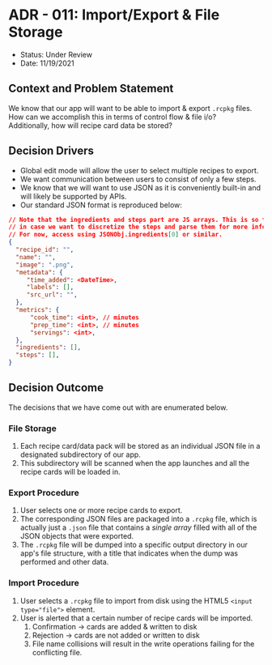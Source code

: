 # ADR - 011: Import/Export & File Storage

* Status: Under Review
* Date: 11/19/2021

## Context and Problem Statement

We know that our app will want to be able to import & export `.rcpkg` files. How can we accomplish this in terms of control flow & file i/o?  
Additionally, how will recipe card data be stored?

## Decision Drivers 

* Global edit mode will allow the user to select multiple recipes to export.
* We want communication between users to consist of only a few steps.
* We know that we will want to use JSON as it is conveniently built-in and will likely be supported by APIs.
* Our standard JSON format is reproduced below:

```JSON
// Note that the ingredients and steps part are JS arrays. This is so that we can future-proof our data structures
// in case we want to discretize the steps and parse them for more information in the future. 
// For now, access using JSONObj.ingredients[0] or similar.
{
  "recipe_id": "",
  "name": "",
  "image": ".png",
  "metadata": {
     "time_added": <DateTime>,
     "labels": [],
     "src_url": "",
  },
  "metrics": {
      "cook_time": <int>, // minutes
      "prep_time": <int>, // minutes
      "servings": <int>,
  },
  "ingredients": [],
  "steps": [],
}
```

## Decision Outcome
The decisions that we have come out with are enumerated below.

### File Storage
1. Each recipe card/data pack will be stored as an individual JSON file in a designated subdirectory of our app.
2. This subdirectory will be scanned when the app launches and all the recipe cards will be loaded in.

### Export Procedure
1. User selects one or more recipe cards to export.
2. The corresponding JSON files are packaged into a `.rcpkg` file, which is actually just a `.json` file that contains a *single array* filled with all of the JSON objects that were exported.
3. The `.rcpkg` file will be dumped into a specific output directory in our app's file structure, with a title that indicates when the dump was performed and other data.

### Import Procedure
1. User selects a `.rcpkg` file to import from disk using the HTML5 `<input type="file">` element.
2. User is alerted that a certain number of recipe cards will be imported. 
   1. Confirmation -> cards are added & written to disk
   2. Rejection -> cards are not added or written to disk
   3. File name collisions will result in the write operations failing for the conflicting file.
